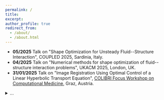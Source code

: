 ```yaml
---
permalink: /
title: 
excerpt: 
author_profile: true
redirect_from: 
  - /about/
  - /about.html
---
```


- **05/2025** Talk on "Shape Optimization for Unsteady Fluid--Structure Interaction", COUPLED 2025, Sardinia, Italy.
- **04/2025** Talk on "Numerical methods for shape optimization of fluid--structure interaction problems", UKACM 2025, London, UK.
- **31/01/2025** Talk on "Image Registration Using Optimal Control of a Linear Hyperbolic Transport Equation", <a href="https://colibri.uni-graz.at/de/colibri-focus-workshop-computational-medicine/">COLIBRI Focus Workshop on Computational Medicine</a>, Graz, Austria.
<details><summary>...</summary>
  <ul>
  <li> **16/12/2024** Talk on "Shape Optimization for Fluid-Structure Interaction", Hamburg University of Technology, Hamburg, Germany.</li>
  <li> **24/10/2024** Talk on "Image Registration as a PDE-Constrained Optimization Problem", <a href="https://www.nawigraz.at">NAWI Graz</a> Scientific Advisory Board Meeting, Graz, Austria.</li>
  <li> **30/09/2024** Talk on "Shape Optimal Design of Fluid-Structure Interaction Problems", <a href="https://www.uni-graz.at/de/veranstaltungen/colibri-day/">COLIBRI Day 2024</a>, Uni Graz, Austria.</li>
  <li> **14/08/2024** Talk on "Image Registration in Non-Reflexive Banach Spaces", <a href="https://www.conferences.uni-hamburg.de/event/301/">IFIP TC7</a>, Hamburg, Germany.</li>
  <li> **24/07/2024** Talk on "Image Registration Using Optimal Control of a Linear Hyperbolic Transport Equation", <a href="https://ismp2024.gerad.ca/schedule/PS7/-74">ISMP 2024</a>, Montr&eacute;al, Canada.</li>
  <li> **09/05/2024** Talk on "Learning Mesh Motion Techniques with Application to Fluid-Structure Interaction", <a href="https://www.imperial.ac.uk/ammp/seminars--events/ammp-research-group-seminars/lc2-learning-computation-control-seminar/">LC2 Seminar</a>, Imperial College London, UK.</li>
  <li> **23/01/2024** Talk on "Improved Regularity Results for Linear Hyperbolic Equations with Application to Fluid-Structure Interaction", <a href="https://sites.google.com/view/appliedanalysisgraz/">Applied Analysis Seminar</a>, Uni Graz, Austria.</li>
  <li> **07/12/2023** Talk on "Topology Optimization of Fluid Flow", Research Seminar in Inverse Problems and Mathematical Imaging, Uni Graz, Austria. </li>
  <li> **01/12/2023** Talk on "Modeling Aspects of Transformation Based Shape Optimization and Image Registration", SciML@Simula workshop, Oslo, Norway.</li>
    </ul>
  </details>

